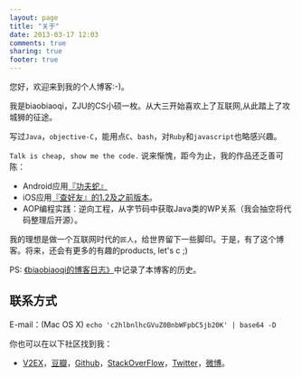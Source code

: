 ```yaml
---
layout: page
title: "关于"
date: 2013-03-17 12:03
comments: true
sharing: true
footer: true
---
```


您好，欢迎来到我的个人博客:-)。

我是biaobiaoqi，ZJU的CS小硕一枚。从大三开始喜欢上了互联网,从此踏上了攻城狮的征途。

写过`Java`，`objective-C`，能用点`C`、`bash`，对`Ruby`和`javascript`也略感兴趣。

`Talk is cheap, show me the code.` 说来惭愧，距今为止，我的作品还乏善可陈：

* Android应用[『功夫蛇』](http://www.google.cn/university/androidchallenge/2011/gallery.html#tab=d1-13)
* iOS应用[『查好友』的1.2及之前版本](http://chahaoyou.com/)。
* AOP编程实践：逆向工程，从字节码中获取Java类的WP关系（我会抽空将代码整理后开源）。

我的理想是做一个互联网时代的`匠人`，给世界留下一些脚印。于是，有了这个博客。将来，还会有更多的有趣的products, let's c ;)

PS: [《biaobiaoqi的博客日志》](http://biaobiaoqi.me/blog/2013/09/01/blog-log/)中记录了本博客的历史。

联系方式
---

E-mail：(Mac OS X) `echo 'c2hlbnlhcGVuZ0BnbWFpbC5jb20K' | base64 -D`

你也可以在以下社区找到我：

* [V2EX](http://www.v2ex.com/member/biaobiaoqi)，[豆瓣](http://www.douban.com/people/biaobiaoqi/)，[Github](https://github.com/biaobiaoqi)，[StackOverFlow](http://stackoverflow.com/users/1019336/biaobiaoqi)，[Twitter](https://twitter.com/YapengShen)，[微博](http://weibo.com/biaobiaoqi)。